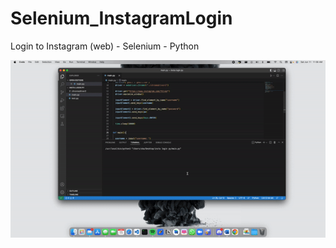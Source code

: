 # Selenium_InstagramLogin
Login to Instagram (web) - Selenium - Python

<img src="https://raw.githubusercontent.com/skarthik7/Selenium_InstagramLogin/main/demo.gif" width="1000" >
